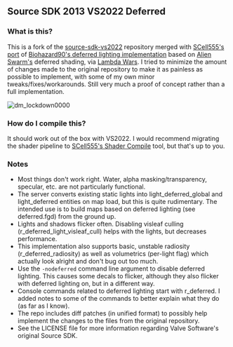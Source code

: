 ## Source SDK 2013 VS2022 Deferred

### What is this?

This is a fork of the [source-sdk-vs2022](https://github.com/Source-SDK-Resources/source-sdk-vs2022) repository merged with [SCell555's port](https://github.com/SCell555/sdk-2013-deferred) of [Biohazard90's deferred lighting implementation](https://github.com/jonathonracz/swarm-deferred-src) based on [Alien Swarm's](https://github.com/NicolasDe/AlienSwarm) deferred shading, via [Lambda Wars](https://github.com/Sandern/lambdawars). I tried to minimize the amount of changes made to the original repository to make it as painless as possible to implement, with some of my own minor tweaks/fixes/workarounds. Still very much a proof of concept rather than a full implementation.

![dm_lockdown0000](https://github.com/user-attachments/assets/cbec4453-7350-465e-8f53-1a5f806a1a72)

### How do I compile this?

It should work out of the box with VS2022. I would recommend migrating the shader pipeline to [SCell555's Shader Compile](https://github.com/SCell555/ShaderCompile) tool, but that's up to you.

### Notes

- Most things don't work right. Water, alpha masking/transparency, specular, etc. are not particularly functional.
- The server converts existing static lights into light_deferred_global and light_deferred entities on map load, but this is quite rudimentary. The intended use is to build maps based on deferred lighting (see deferred.fgd) from the ground up.
- Lights and shadows flicker often. Disabling visleaf culling (r_deferred_light_visleaf_cull) helps with the lights, but decreases performance.
- This implementation also supports basic, unstable radiosity (r_deferred_radiosity) as well as volumetrics (per-light flag) which actually look alright and don't bug out too much.
- Use the `-nodeferred` command line argument to disable deferred lighting. This causes some decals to flicker, although they also flicker with deferred lighting on, but in a different way.
- Console commands related to deferred lighting start with r_deferred. I added notes to some of the commands to better explain what they do (as far as I know).
- The repo includes diff patches (in unified format) to possibly help implement the changes to the files from the original repository.
- See the LICENSE file for more information regarding Valve Software's original Source SDK.
